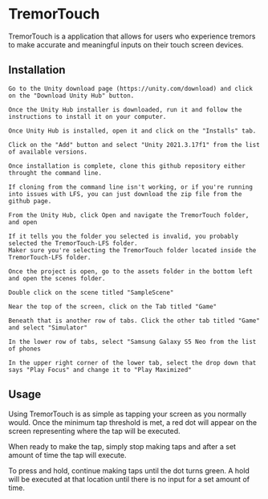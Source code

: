 # TremorTouch

TremorTouch is a application that allows for users who experience tremors to make accurate and meaningful inputs on their touch screen devices. 

## Installation

    Go to the Unity download page (https://unity.com/download) and click on the "Download Unity Hub" button.

    Once the Unity Hub installer is downloaded, run it and follow the instructions to install it on your computer.

    Once Unity Hub is installed, open it and click on the "Installs" tab.

    Click on the "Add" button and select "Unity 2021.3.17f1" from the list of available versions.

	Once installation is complete, clone this github repository either throught the command line.
	
	If cloning from the command line isn't working, or if you're running into issues with LFS, you can just download the zip file from the github page.
	
	From the Unity Hub, click Open and navigate the TremorTouch folder, and open
	
	If it tells you the folder you selected is invalid, you probably selected the TremorTouch-LFS folder.
	Maker sure you're selecting the TremorTouch folder located inside the TremorTouch-LFS folder.
	
	Once the project is open, go to the assets folder in the bottom left and open the scenes folder.
	
	Double click on the scene titled "SampleScene"
	
	Near the top of the screen, click on the Tab titled "Game"
	
	Beneath that is another row of tabs. Click the other tab titled "Game" and select "Simulator"
	
	In the lower row of tabs, select "Samsung Galaxy S5 Neo from the list of phones
	
	In the upper right corner of the lower tab, select the drop down that says "Play Focus" and change it to "Play Maximized"

## Usage

Using TremorTouch is as simple as tapping your screen as you normally would. Once the minimum tap threshold is met, a red dot will appear on the screen representing where the tap will be executed.

When ready to make the tap, simply stop making taps and after a set amount of time the tap will execute.

To press and hold, continue making taps until the dot turns green. A hold will be executed at that location until there is no input for a set amount of time.
